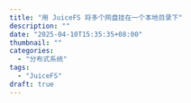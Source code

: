 ```yaml
---
title: "用 JuiceFS 将多个网盘挂在一个本地目录下"
description: ""
date: "2025-04-10T15:35:35+08:00"
thumbnail: ""
categories:
  - "分布式系统"
tags:
  - "JuiceFS"
draft: true
---
```

